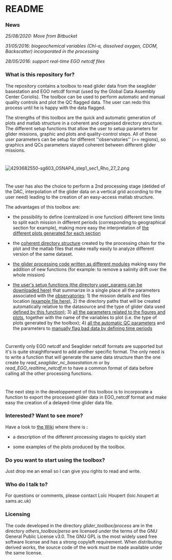 # README #

### News ###
*25/08/2020: Move from Bitbucket*

*31/05/2016: biogeochemical variables (Chl-a, dissolved oxygen, CDOM, Backscatter) incorporated in the processing*

*28/05/2016: support real-time EGO netcdf files*

### What is this repository for? ###

The repository contains a toolbox to read glider data from the seaglider basestation and EGO netcdf format (used by the Global Data Assembly Center Coriolis). The toolbox can be used to perform automatic and manual quality controls and plot the QC flagged data. The user can redo this process until he is happy with the data flagged.

The strengths of this toolbox are the quick and automatic generation of plots and matlab structure in a coherent and organised directory structure. The different setup functions that allow the user to setup parameters for glider missions, graphic and plots and quality-control steps. All of these user parameters can be setup for different ''observatories'' (== regions), so graphics and QCs parameters stayed coherent between different glider missions.

#

![4293682550-sg603_OSNAP4_step1_sec1_Rho_27_2.png](https://bitbucket.org/repo/BqrGB4/images/2319795331-4293682550-sg603_OSNAP4_step1_sec1_Rho_27_2.png)

#

The user has also the choice to perform a 2nd processing stage (detided of the DAC, interpolation of the glider data on a vertical grid according to the user need) leading to the creation of an easy-access matlab structure.

The advantages of this toolbox are:

- the possibility to define (centralized in one function) different time limits to split each mission in different periods (corresponding to geographical section for example), making more easy the interpretation of [the different plots generated for each section](https://bitbucket.org/Lhoupert/oceano_data_toolbox/wiki/Figures%20generated%20during%20the%20glider%20processing%20(1st%20step)#markdown-header-scatter-plots)

- the [coherent directory structure](https://bitbucket.org/Lhoupert/oceano_data_toolbox/wiki/Example%20of%20the%20directory%20structure%20automatically%20created) created by the processing chain for the plot and the matlab files that make really easily to analyze different version of the same dataset.

- [the glider processing code written as different modules](https://bitbucket.org/Lhoupert/oceano_data_toolbox/wiki/Structure%20of%20the%20toolbox%20function) making easy the addition of new functions (for example: to remove a salinity drift over the whole mission)

- [the user's setup functions (the directory user_params can be downloaded here)](https://bitbucket.org/Lhoupert/oceano_data_toolbox/downloads/user_params.zip) that summarize in a single place all the parameters associated with the [observatories](https://bitbucket.org/Lhoupert/oceano_data_toolbox/downloads/loadobservatories.m): 1) the mission details and files location [(example file here)](https://bitbucket.org/Lhoupert/oceano_data_toolbox/downloads/obs_ukosnap_missions.m), 2) the directory paths that will be created automatically relative to the datasource and the type of glider data used [defined by this function)](https://bitbucket.org/Lhoupert/oceano_data_toolbox/downloads/make_directory_files_structure.m); 3) [all the parameters related to the figures and plots](https://bitbucket.org/Lhoupert/oceano_data_toolbox/downloads/obs_ukosnap_graphparam.m), together with the name of the variables to plot (i.e. the type of plots generated by the toolbox); 4) [all the automatic QC parameters](https://bitbucket.org/Lhoupert/oceano_data_toolbox/downloads/obs_ukosnap_qcparam.m) and the parameters to [manually flag bad data by defining time periods](https://bitbucket.org/Lhoupert/oceano_data_toolbox/downloads/obs_ukosnap_manualqc.m)

#

Currently only EGO netcdf and Seaglider netcdf formats are supported but it's is quite straightforward to add another specific format. The only need is to write a function that will generate the same data structure than the one create by *read_seaglider_nc_basestation.m* or by *read_EGO_realtime_netcdf.m*  to have a common format of data before calling all the other processing functions.

#

The next step in the developpement of this toolbox is to incorporate a function to export the processed glider data in EGO_netcdf format and make easy the creation of a delayed-time glider data file.  


### Interested? Want to see more? ###
Have a look to [the Wiki](https://bitbucket.org/Lhoupert/oceano_data_toolbox/wiki/) where there is :

- a description of the different processing stages to quickly start

- some examples of the plots produced by the toolbox.

### Do you want to start using the toolbox? ###

Just drop me an email so I can give you rights to read and write.

### Who do I talk to? ###

For questions or comments, please contact Loïc Houpert (loic.houpert at sams.ac.uk)

### Licensing ###
The code developed in the directory *glider_toolbox/process* are in the directory *others_toolbox/perso* are licensed under the terms of the GNU General Public License v3.0. The GNU GPL is the most widely used free software license and has a strong copyleft requirement. When distributing derived works, the source code of the work must be made available under the same license.
